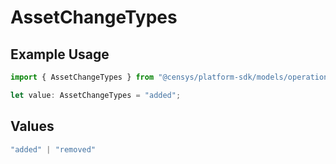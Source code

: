 # AssetChangeTypes

## Example Usage

```typescript
import { AssetChangeTypes } from "@censys/platform-sdk/models/operations";

let value: AssetChangeTypes = "added";
```

## Values

```typescript
"added" | "removed"
```